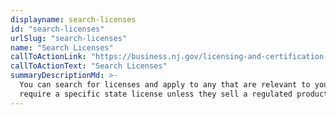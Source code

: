 ```yaml
---
displayname: search-licenses
id: "search-licenses"
urlSlug: "search-licenses"
name: "Search Licenses"
callToActionLink: "https://business.nj.gov/licensing-and-certification-guide"
callToActionText: "Search Licenses"
summaryDescriptionMd: >-
  You can search for licenses and apply to any that are relevant to your industry. Some businesses do not
  require a specific state license unless they sell a regulated product or service.
---
```

